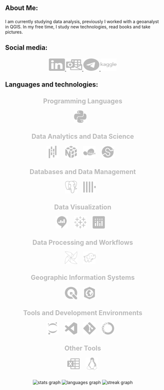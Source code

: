 <h2 align="left">About Me:</h2>

###

<p align="left">I am currently studying data analysis, previously I worked with a geoanalyst in QGIS. In my free time, I study new technologies, read books and take pictures.</p>

###

<h2 align="left">Social media:</h2>

###

<div align="center">
  <a href="https://www.linkedin.com/in/mikhail-sozonov/">
    <img src="https://github.com/FGJ666/FGJ666/blob/main/svg/linkedin.svg" width="52" height="40" alt="linkedin logo" title="linkedin" />
  </a>
  <a href="mailto:m_sozonov@outlook.com">
    <img src="https://github.com/FGJ666/FGJ666/blob/main/svg/microsoftoutlook.svg" width="52" height="40" alt="microsoft-outlook logo" title="microsoft-outlook" />
  </a>
  <a href="https://t.me/s0_mix">
    <img src="https://github.com/FGJ666/FGJ666/blob/main/svg/telegram.svg" width="52" height="40" alt="telegram logo" title="telegram" />
  </a>
  <a href="https://www.kaggle.com/fgjj00">
    <img src="https://github.com/FGJ666/FGJ666/blob/main/svg/kaggle.svg" width="52" height="40" alt="kaggle logo" title="kaggle" />
  </a>
</div>



###

<h2 align="left">Languages and technologies:</h2>

###

<div align="center">
  <!-- Языки программирования -->
  <h2 style="color:#b9b9b9;">Programming Languages</h2>
  <img src="https://github.com/FGJ666/FGJ666/blob/main/svg/python.svg" height="40" alt="python logo" title="python" />
  <img width="12" />
  <!-- Аналитика и наука о данных -->
  <h2 style="color:#b9b9b9;">Data Analytics and Data Science</h2>
  <img src="https://github.com/FGJ666/FGJ666/blob/main/svg/pandas.svg" height="40" alt="pandas logo" title="pandas" />
  <img width="12" />
  <img src="https://github.com/FGJ666/FGJ666/blob/main/svg/numpy.svg" height="40" alt="numpy logo" title="numpy" />
  <img width="12" />
  <img src="https://github.com/FGJ666/FGJ666/blob/main/svg/scikitlearn.svg" height="40" alt="scikitlearn logo" title="scikit-learn" />
  <img width="12" />
  <img src="https://github.com/FGJ666/FGJ666/blob/main/svg/scipy.svg" height="40" alt="scipy logo" title="scipy" />
  <img width="12" />
  <!-- Базы данных и управление данными -->
  <h2 style="color:#b9b9b9;">Databases and Data Management</h2>
  <img src="https://github.com/FGJ666/FGJ666/blob/main/svg/postgresql.svg" height="40" alt="postgresql logo" title="postgresql" />
  <img width="12" />
  <img src="https://github.com/FGJ666/FGJ666/blob/main/svg/clickhouse.svg" height="40" alt="clickhouse logo" title="clickhouse" />
  <img width="12" />
  <!-- Визуализация -->
  <h2 style="color:#b9b9b9;">Data Visualization</h2>
  <img src="https://github.com/FGJ666/FGJ666/blob/main/svg/redash.svg" height="40" alt="redash logo" title="redash" />
  <img width="12" />
  <img src="https://github.com/FGJ666/FGJ666/blob/main/svg/tableau.svg" height="40" alt="tableau logo" title="tableau" />
  <img width="12" />
  <img src="https://github.com/FGJ666/FGJ666/blob/main/svg/plotly.svg" height="40" alt="plotly logo" title="plotly" />
  <img width="12" />
  <!-- Обработка данных и рабочие процессы -->
  <h2 style="color:#b9b9b9;">Data Processing and Workflows</h2>
  <img src="https://github.com/FGJ666/FGJ666/blob/main/svg/apacheairflow.svg" height="40" alt="apacheairflow logo" title="apache airflow" />
  <img width="12" />
  <img src="https://github.com/FGJ666/FGJ666/blob/main/svg/apachehadoop.svg" height="40" alt="apachehadoop logo" title="apache hadoop" />
  <img width="12" />
  <!-- Географические информационные системы -->
  <h2 style="color:#b9b9b9;">Geographic Information Systems</h2>
  <img src="https://github.com/FGJ666/FGJ666/blob/main/svg/qgis.svg" height="40" alt="qgis logo" title="qgis" />
  <img width="12" />
  <img src="https://github.com/FGJ666/FGJ666/blob/main/svg/arcgis.svg" height="40" alt="arcgis logo" title="arcgis" />
  <img width="12" />
   <!-- Инструменты и среды разработки -->
  <h2 style="color:#b9b9b9;">Tools and Development Environments</h2>
  <img src="https://github.com/FGJ666/FGJ666/blob/main/svg/jupyter.svg" height="40" alt="jupyter logo" title="jupyter" />
  <img width="12" />
  <img src="https://github.com/FGJ666/FGJ666/blob/main/svg/visualstudiocode.svg" height="40" alt="vscode logo" title="visual studio code" />
  <img width="12" />
  <img src="https://github.com/FGJ666/FGJ666/blob/main/svg/git.svg" height="40" alt="git logo" title="git" />
  <img width="12" />
  <img src="https://github.com/FGJ666/FGJ666/blob/main/svg/anaconda.svg" height="40" alt="anaconda logo" title="anaconda" />
  <img width="12" />
  <!-- Другие инструменты -->
  <h2 style="color:#b9b9b9;">Other Tools</h2>
  <img src="https://github.com/FGJ666/FGJ666/blob/main/svg/microsoftexcel.svg" height="40" alt="microsoftexcel logo" title="microsoft excel" />
  <img width="12" />
  <img src="https://github.com/FGJ666/FGJ666/blob/main/svg/linux.svg" height="40" alt="linux logo" title="linux" />
</div>

###

<h2 align="left"></h2>

###

<div align="center">
  <img src="https://github-readme-stats.vercel.app/api?username=FGJ666&hide_title=false&hide_rank=false&show_icons=true&include_all_commits=true&count_private=true&disable_animations=false&theme=nord&locale=en&hide_border=false&order=1" height="150" alt="stats graph"  />
  <img src="https://github-readme-stats.vercel.app/api/top-langs?username=FGJ666&locale=en&hide_title=false&layout=compact&card_width=320&langs_count=5&theme=nord&hide_border=false&order=2" height="150" alt="languages graph"  />
  <img src="https://streak-stats.demolab.com?user=FGJ666&locale=en&mode=weekly&theme=nord&hide_border=false&border_radius=5&order=3" height="150" alt="streak graph"  />
</div>

###

<h2 align="left"></h2>

###
